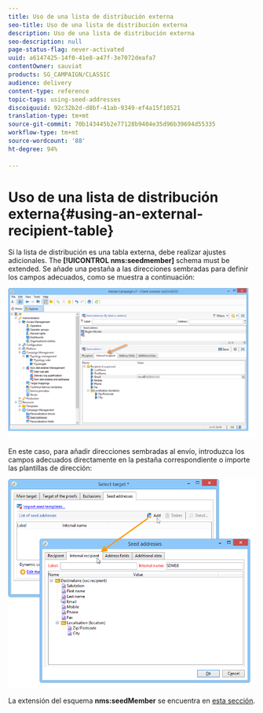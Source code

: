 ```yaml
---
title: Uso de una lista de distribución externa
seo-title: Uso de una lista de distribución externa
description: Uso de una lista de distribución externa
seo-description: null
page-status-flag: never-activated
uuid: a6147425-14f0-41e8-a47f-3e7072deafa7
contentOwner: sauviat
products: SG_CAMPAIGN/CLASSIC
audience: delivery
content-type: reference
topic-tags: using-seed-addresses
discoiquuid: 92c32b2d-d8bf-41ab-9349-ef4a15f10521
translation-type: tm+mt
source-git-commit: 70b143445b2e77128b9404e35d96b39694d55335
workflow-type: tm+mt
source-wordcount: '88'
ht-degree: 94%

---
```



# Uso de una lista de distribución externa{#using-an-external-recipient-table}

Si la lista de distribución es una tabla externa, debe realizar ajustes adicionales. The **[!UICONTROL nms:seedmember]** schema must be extended. Se añade una pestaña a las direcciones sembradas para definir los campos adecuados, como se muestra a continuación:

![](assets/s_ncs_user_seedlist_new_tab.png)

En este caso, para añadir direcciones sembradas al envío, introduzca los campos adecuados directamente en la pestaña correspondiente o importe las plantillas de dirección:

![](assets/s_ncs_user_seedlist_add_new_tab.png)

La extensión del esquema **nms:seedMember** se encuentra en [esta sección](../../configuration/using/seed-addresses.md).
